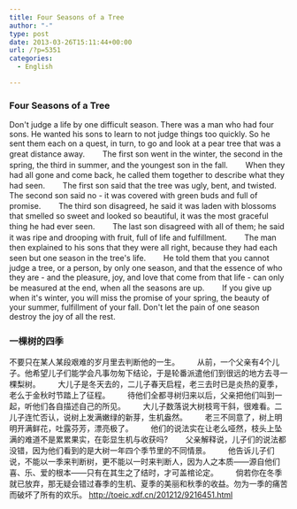 ```yaml
---
title: Four Seasons of a Tree
author: "-"
type: post
date: 2013-03-26T15:11:44+00:00
url: /?p=5351
categories:
  - English

---
```

### Four Seasons of a Tree

Don't judge a life by one difficult season. There was a man who had four sons. He wanted his sons to learn to not judge things too quickly. So he sent them each on a quest, in turn, to go and look at a pear tree that was a great distance away. 　　The first son went in the winter, the second in the spring, the third in summer, and the youngest son in the fall. 　　When they had all gone and come back, he called them together to describe what they had seen. 　　The first son said that the tree was ugly, bent, and twisted. The second son said no - it was covered with green buds and full of promise. 　　The third son disagreed, he said it was laden with blossoms that smelled so sweet and looked so beautiful, it was the most graceful thing he had ever seen. 　　The last son disagreed with all of them; he said it was ripe and drooping with fruit, full of life and fulfillment. 　　The man then explained to his sons that they were all right, because they had each seen but one season in the tree's life. 　　He told them that you cannot judge a tree, or a person, by only one season, and that the essence of who they are - and the pleasure, joy, and love that come from that life - can only be measured at the end, when all the seasons are up. 　　If you give up when it's winter, you will miss the promise of your spring, the beauty of your summer, fulfillment of your fall. Don't let the pain of one season destroy the joy of all the rest.

### 一棵树的四季 　　

不要只在某人某段艰难的岁月里去判断他的一生。 　　从前，一个父亲有4个儿子。他希望儿子们能学会凡事勿匆下结论，于是轮番派遣他们到很远的地方去寻一棵梨树。 　　大儿子是冬天去的，二儿子春天启程，老三去时已是炎热的夏季，老么于金秋时节踏上了征程。 　　待他们全都寻树归来以后，父亲把他们叫到一起，听他们各自描述自己的所见。 　　大儿子数落说大树枝弯干斜，很难看。二儿子连忙否认，说树上发满嫩绿的新芽，生机盎然。 　　老三不同意了，树上明明开满鲜花，吐露芬芳，漂亮极了。 　　他们的说法实在让老么哑然，枝头上坠满的难道不是累累果实，在彰显生机与收获吗? 　　父亲解释说，儿子们的说法都没错，因为他们看到的是大树一年四个季节里的不同情景。 　　他告诉儿子们说，不能以一季来判断树，更不能以一时来判断人，因为人之本质——源自他们喜、乐、爱的根本——只有在其生之了结时，才可盖棺论定。 　　倘若你在冬季就已放弃，那无疑会错过春季的生机、夏季的美丽和秋季的收益。勿为一季的痛苦而破坏了所有的欢乐。 http://toeic.xdf.cn/201212/9216451.html